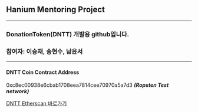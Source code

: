 ## Hanium Mentoring Project
---
### DonationToken(DNTT) 개발용 github입니다.
### 참여자: 이승재, 송현수, 남윤서  
---
#### DNTT Coin Contract Address    
0xc8ec00938e6cbab1708eea7814cee70970a5a7d3 ***(Ropsten Test network)***

[DNTT Etherscan 바로가기](https://ropsten.etherscan.io/token/0xc8ec00938e6cbab1708eea7814cee70970a5a7d3?a=0x1b8b369ea5cda7e9a679631b66bb018c06d34afa)
